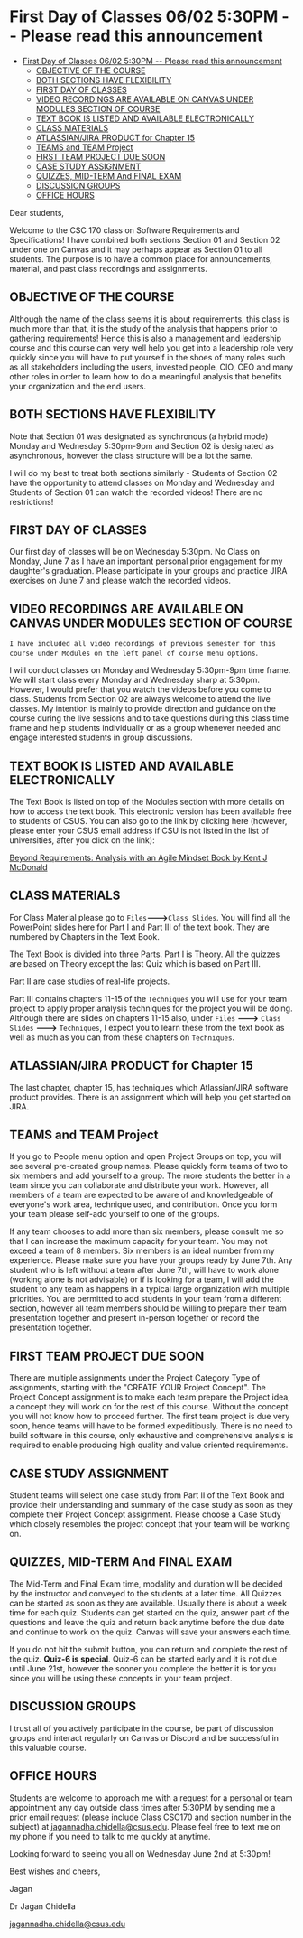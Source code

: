 # First Day of Classes 06/02 5:30PM -- Please read this announcement

- [First Day of Classes 06/02 5:30PM -- Please read this announcement](#first-day-of-classes-0602-530pm----please-read-this-announcement)
  - [OBJECTIVE OF THE COURSE](#objective-of-the-course)
  - [BOTH SECTIONS HAVE FLEXIBILITY](#both-sections-have-flexibility)
  - [FIRST DAY OF CLASSES](#first-day-of-classes)
  - [VIDEO RECORDINGS ARE AVAILABLE ON CANVAS UNDER MODULES SECTION OF COURSE](#video-recordings-are-available-on-canvas-under-modules-section-of-course)
  - [TEXT BOOK IS LISTED AND AVAILABLE ELECTRONICALLY](#text-book-is-listed-and-available-electronically)
  - [CLASS MATERIALS](#class-materials)
  - [ATLASSIAN/JIRA PRODUCT for Chapter 15](#atlassianjira-product-for-chapter-15)
  - [TEAMS and TEAM Project](#teams-and-team-project)
  - [FIRST TEAM PROJECT DUE SOON](#first-team-project-due-soon)
  - [CASE STUDY ASSIGNMENT](#case-study-assignment)
  - [QUIZZES, MID-TERM And FINAL EXAM](#quizzes-mid-term-and-final-exam)
  - [DISCUSSION GROUPS](#discussion-groups)
  - [OFFICE HOURS](#office-hours)

Dear students,

Welcome to the CSC 170 class on Software Requirements and Specifications!
I have combined both sections Section 01 and Section 02 under one on Canvas and
it may perhaps appear as Section 01 to all students. The purpose is to have a
common place for announcements, material, and past class recordings and assignments.

## OBJECTIVE OF THE COURSE

Although the name of the class seems it is about requirements,
this class is much more than that, it is the study of the analysis that happens
prior to gathering requirements! Hence this is also a management and leadership
course and this course can very well help you get into a leadership role very
quickly since you will have to put yourself in the shoes of many roles such as
all stakeholders including the users, invested people, CIO, CEO and many other
roles in order to learn how to do a meaningful analysis that benefits your
organization and the end users.

## BOTH SECTIONS HAVE FLEXIBILITY

Note that Section 01 was designated as synchronous (a hybrid mode) Monday and Wednesday
5:30pm-9pm and Section 02 is designated as asynchronous, however the class structure
will be a lot the same.

I will do my best to treat both sections similarly - Students of Section 02 have
the opportunity to attend classes on Monday and Wednesday and Students of Section 01
can watch the recorded videos! There are no restrictions!

## FIRST DAY OF CLASSES

Our first day of classes will be on Wednesday 5:30pm. No Class on Monday, June 7
as I have an important personal prior engagement for my daughter's graduation.
Please participate in your groups and practice JIRA exercises on June 7 and please
watch the recorded videos.

## VIDEO RECORDINGS ARE AVAILABLE ON CANVAS UNDER MODULES SECTION OF COURSE

`I have included all video recordings of previous semester for this course under Modules on the left panel of course menu options`.

I will conduct classes on Monday and Wednesday 5:30pm-9pm time frame. We will start
class every Monday and Wednesday sharp at 5:30pm. However, I would prefer that you
watch the videos before you come to class. Students from Section 02 are always welcome
to attend the live classes. My intention is mainly to provide direction and guidance
on the course during the live sessions and to take questions during this class time
frame and help students individually or as a group whenever needed and engage interested
students in group discussions.

## TEXT BOOK IS LISTED AND AVAILABLE ELECTRONICALLY

The Text Book is listed on top of the Modules section with more details on how to
access the text book. This electronic version has been available free to students of CSUS.
You can also go to the link by clicking here (however, please enter your CSUS email
address if CSU is not listed in the list of universities, after you click on the link):

[Beyond Requirements: Analysis with an Agile Mindset Book by Kent J McDonald](https://www.oreilly.com/library/view/beyond-requirements-analysis/9780133039863/?ar)

## CLASS MATERIALS

For Class Material please go to `Files`**--->**`Class Slides`. You will find all the
PowerPoint slides here for Part I and Part III of the text book.
They are numbered by Chapters in the Text Book.

The Text Book is divided into three Parts. Part I is Theory. All the quizzes are
based on Theory except the last Quiz which is based on Part III.

Part II are case studies of real-life projects.

Part III contains chapters 11-15 of the `Techniques` you will use for your team project
to apply proper analysis techniques for the project you will be doing. Although there are
slides on chapters 11-15 also, under `Files` **--->** `Class Slides` **--->** `Techniques`,
I expect you to learn these from the text book as well as much as you can from
these chapters on `Techniques`.

## ATLASSIAN/JIRA PRODUCT for Chapter 15

The last chapter, chapter 15, has techniques which Atlassian/JIRA software product provides.
There is an assignment which will help you get started on JIRA.

## TEAMS and TEAM Project

If you go to People menu option and open Project Groups on top, you will see
several pre-created group names. Please quickly form teams of two to six members
and add yourself to a group. The more students the better in a team since you can
collaborate and distribute your work. However, all members of a team are expected
to be aware of and knowledgeable of everyone's work area, technique used, and contribution.
Once you form your team please self-add yourself to one of the groups.

If any team chooses to add more than six members, please consult me so that I can
increase the maximum capacity for your team. You may not exceed a team of 8 members.
Six members is an ideal number from my experience. Please make sure you have your
groups ready by June 7th. Any student who is left without a team after June 7th,
will have to work alone (working alone is not advisable) or if is looking for a team,
I will add the student to any team as happens in a typical large organization with multiple priorities.
You are permitted to add students in your team from a different section,
however all team members should be willing to prepare their team presentation
together and present in-person together or record the presentation together.

## FIRST TEAM PROJECT DUE SOON

There are multiple assignments under the Project Category Type of assignments,
starting with the "CREATE YOUR Project Concept". The Project Concept assignment
is to make each team prepare the Project idea, a concept they will work on for
the rest of this course. Without the concept you will not know how to proceed further.
The first team project is due very soon, hence teams will have to be formed expeditiously.
There is no need to build software in this course, only exhaustive and comprehensive
analysis is required to enable producing high quality and value oriented requirements.

## CASE STUDY ASSIGNMENT

Student teams will select one case study from Part II of the Text Book and provide
their understanding and summary of the case study as soon as they complete their
Project Concept assignment. Please choose a Case Study which closely resembles the
project concept that your team will be working on.

## QUIZZES, MID-TERM And FINAL EXAM

The Mid-Term and Final Exam time, modality and duration will be decided by the instructor
and conveyed to the students at a later time. All Quizzes can be started as soon as they are available.
Usually there is about a week time for each quiz. Students can get started on the quiz,
answer part of the questions and leave the quiz and return back anytime before the due date
and continue to work on the quiz. Canvas will save your answers each time.

If you do not hit the submit button, you can return and complete the rest of the quiz.
**Quiz-6 is special**. Quiz-6 can be started early and it is not due until June 21st,
however the sooner you complete the better it is for you since you will be using
these concepts in your team project.

## DISCUSSION GROUPS

I trust all of you actively participate in the course, be part of discussion groups
and interact regularly on Canvas or Discord and be successful in this valuable course.

## OFFICE HOURS

Students are welcome to approach me with a request for a personal or team appointment
any day outside class times after 5:30PM by sending me a prior email request
(please include Class CSC170 and section number in the subject) at <jagannadha.chidella@csus.edu>.
Please feel free to text me on my phone if you need to talk to me quickly at anytime.

Looking forward to seeing you all on Wednesday June 2nd at 5:30pm!

Best wishes and cheers,

Jagan

Dr Jagan Chidella

<jagannadha.chidella@csus.edu>
